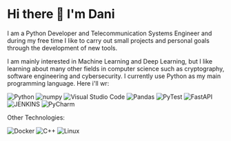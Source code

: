 # Hi there 👋 I'm Dani

I am a Python Developer and Telecommunication Systems Engineer and during my free time I like to carry out small projects and personal goals through the development of new tools.

I am mainly interested in Machine Learning and Deep Learning, but I like learning about many other fields in computer science such as cryptography, software engineering and cybersecurity. I currently use Python as my main programming language. Here i'll wr:

![Python](https://img.shields.io/badge/python-3670A0?style=for-the-badge&logo=python&logoColor=ffdd54)
![numpy](https://img.shields.io/badge/-numpy-blue?style=for-the-badge&logo=numpy)
![Visual Studio Code](https://img.shields.io/badge/-vscode-cyan?style=for-the-badge&logo=visual-studio)
![Pandas](https://img.shields.io/badge/-pandas-darkgreen?style=for-the-badge&logo=pandas)
![PyTest](https://img.shields.io/badge/-pytest-darkblue?style=for-the-badge&logo=pytest)
![FastAPI](https://img.shields.io/badge/FastAPI-005571?style=for-the-badge&logo=fastapi)
![JENKINS](https://img.shields.io/badge/Jenkins-D24939?style=for-the-badge&logo=Jenkins&logoColor=white)
![PyCharm](https://img.shields.io/badge/pycharm-143?style=for-the-badge&logo=pycharm&logoColor=black&color=black&labelColor=green)

Other Technologies:

![Docker](https://img.shields.io/badge/docker-%230db7ed.svg?style=for-the-badge&logo=docker&logoColor=white)
![C++](https://img.shields.io/badge/c++-%2300599C.svg?style=for-the-badge&logo=c%2B%2B&logoColor=white)
![Linux](https://img.shields.io/badge/-Linux-grey?logo=linux)
